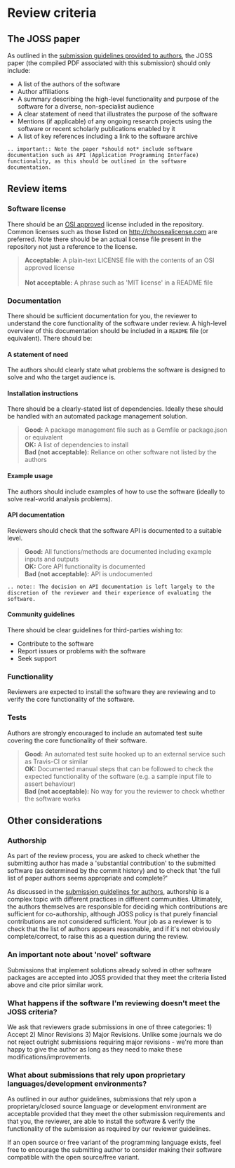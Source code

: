 Review criteria
===============

## The JOSS paper

As outlined in the [submission guidelines provided to authors](submitting.html#what-should-my-paper-contain), the JOSS paper (the compiled PDF associated with this submission) should only include:

- A list of the authors of the software
- Author affiliations
- A summary describing the high-level functionality and purpose of the software for a diverse, non-specialist audience
- A clear statement of need that illustrates the purpose of the software
- Mentions (if applicable) of any ongoing research projects using the software or recent scholarly publications enabled by it
- A list of key references including a link to the software archive

```eval_rst
.. important:: Note the paper *should not* include software documentation such as API (Application Programming Interface) functionality, as this should be outlined in the software documentation.
```

## Review items

### Software license

There should be an [OSI approved](https://opensource.org/licenses/alphabetical) license included in the repository. Common licenses such as those listed on http://choosealicense.com are preferred. Note there should be an actual license file present in the repository not just a reference to the license.

> **Acceptable:** A plain-text LICENSE file with the contents of an OSI approved license<br />            
> **Not acceptable:** A phrase such as 'MIT license' in a README file

### Documentation

There should be sufficient documentation for you, the reviewer to understand the core functionality of the software under review. A high-level overview of this documentation should be included in a `README` file (or equivalent). There should be:

#### A statement of need

The authors should clearly state what problems the software is designed to solve and who the target audience is.

#### Installation instructions

There should be a clearly-stated list of dependencies. Ideally these should be handled with an automated package management solution.

> **Good:** A package management file such as a Gemfile or package.json or equivalent<br />
> **OK:** A list of dependencies to install<br />
> **Bad (not acceptable):** Reliance on other software not listed by the authors

#### Example usage

The authors should include examples of how to use the software (ideally to solve real-world analysis problems).

#### API documentation

Reviewers should check that the software API is documented to a suitable level.

> **Good:** All functions/methods are documented including example inputs and outputs<br />
> **OK:** Core API functionality is documented<br />
> **Bad (not acceptable):** API is undocumented

```eval_rst
.. note:: The decision on API documentation is left largely to the discretion of the reviewer and their experience of evaluating the software.
```

#### Community guidelines

There should be clear guidelines for third-parties wishing to:

- Contribute to the software
- Report issues or problems with the software
- Seek support

### Functionality

Reviewers are expected to install the software they are reviewing and to verify the core functionality of the software.

### Tests

Authors are strongly encouraged to include an automated test suite covering the core functionality of their software.

> **Good:** An automated test suite hooked up to an external service such as Travis-CI or similar<br />
> **OK:** Documented manual steps that can be followed to check the expected functionality of the software (e.g. a sample input file to assert behaviour)<br />
> **Bad (not acceptable):** No way for you the reviewer to check whether the software works

## Other considerations

### Authorship

As part of the review process, you are asked to check whether the submitting author has made a 'substantial contribution' to the submitted software (as determined by the commit history) and to check that 'the full list of paper authors seems appropriate and complete?'

As discussed in the [submission guidelines for authors](submitting.html#authorship), authorship is a complex topic with different practices in different communities.  Ultimately, the authors themselves are responsible for deciding which contributions are sufficient for co-authorship, although JOSS policy is that purely financial contributions are not considered sufficient. Your job as a reviewer is to check that the list of authors appears reasonable, and if it's not obviously complete/correct, to raise this as a question during the review.

### An important note about 'novel' software

Submissions that implement solutions already solved in other software packages are accepted into JOSS provided that they meet the criteria listed above and cite prior similar work.

### What happens if the software I'm reviewing doesn't meet the JOSS criteria?

We ask that reviewers grade submissions in one of three categories: 1) Accept 2) Minor Revisions 3) Major Revisions. Unlike some journals we do not reject outright submissions requiring major revisions - we're more than happy to give the author as long as they need to make these modifications/improvements.

### What about submissions that rely upon proprietary languages/development environments?

As outlined in our author guidelines, submissions that rely upon a proprietary/closed source language or development environment are acceptable provided that they meet the other submission requirements and that you, the reviewer, are able to install the software & verify the functionality of the submission as required by our reviewer guidelines.

If an open source or free variant of the programming language exists, feel free to encourage the submitting author to consider making their software compatible with the open source/free variant.
